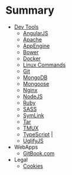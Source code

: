 # Summary

* [Dev Tools](docs/devtools/index.md)
    * [AngularJS](docs/devtools/angularjs)
    * [Apache](docs/devtools/apache.md)
    * [AppEngine](docs/devtools/appengine.md)
    * [Bower](docs/devtools/bower.md)
    * [Docker](docs/devtools/docker.md)
    * [Linux Commands](docs/devtools/linuxcommands.md)
    * [Git](docs/devtools/git.md)
    * [MongoDB](docs/devtools/mongodb.md)
    * [Mongoose](docs/devtools/mongoose.md)
    * [Nginx](docs/devtools/nginx.md)
    * [NodeJS](docs/devtools/nodejs.md)
    * [Ruby](docs/devtools/ruby.md)
    * [SASS](docs/devtools/sass.md)
    * [SymLink](docs/devtools/symlink)
    * [Tar](docs/devtools/tar.md)
    * [TMUX](docs/devtools/tmux.md)
    * [TypeScript](docs/devtools/typescript.md) | 
    * [UglifyJS](docs/devtools/uglifyjs)
* WebApps 
    * [GitBook.com](docs/webapps/gitbook.md)
* Legal
    * [Cookies](docs/legal/cookies.md) 